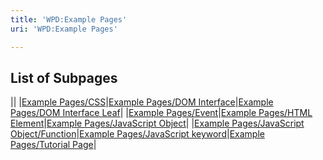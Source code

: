 ```yaml
---
title: 'WPD:Example Pages'
uri: 'WPD:Example Pages'

---
```

## List of Subpages

||
|[Example Pages/CSS](/WPD:Example_Pages/CSS)|[Example Pages/DOM Interface](/WPD:Example_Pages/DOM_Interface)|[Example Pages/DOM Interface Leaf](/WPD:Example_Pages/DOM_Interface_Leaf)|
|[Example Pages/Event](/WPD:Example_Pages/Event)|[Example Pages/HTML Element](/WPD:Example_Pages/HTML_Element)|[Example Pages/JavaScript Object](/WPD:Example_Pages/JavaScript_Object)|
|[Example Pages/JavaScript Object/Function](/WPD:Example_Pages/JavaScript_Object/Function)|[Example Pages/JavaScript keyword](/WPD:Example_Pages/JavaScript_keyword)|[Example Pages/Tutorial Page](/WPD:Example_Pages/Tutorial_Page)|

